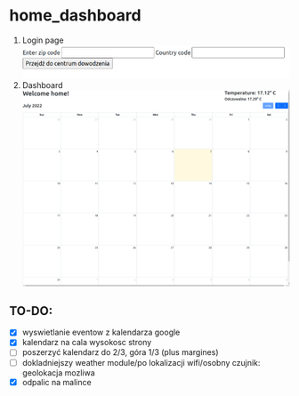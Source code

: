 # home_dashboard
1. Login page
![](img/login.png)
2. Dashboard
![](img/dashboard.png)
## TO-DO:
- [x] wyswietlanie eventow z kalendarza google
- [x] kalendarz na cala wysokosc strony
- [ ] poszerzyć kalendarz do 2/3, góra 1/3 (plus margines)
- [ ] dokladniejszy weather module/po lokalizacji wifi/osobny czujnik: geolokacja mozliwa
- [x] odpalic na malince
